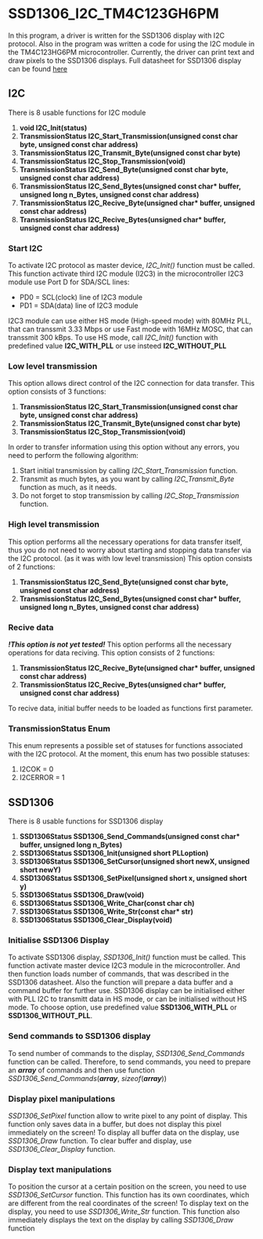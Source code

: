 ﻿# SSD1306_I2C_TM4C123GH6PM
In this program, a driver is written for the SSD1306 display with I2C protocol.
Also in the program was written a code for using the I2C module in the TM4C123HG6PM microcontroller.
Currently, the driver can print text and draw pixels to the SSD1306 displays.
Full datasheet for SSD1306 display can be found [here](https://cdn-shop.adafruit.com/datasheets/SSD1306.pdf "here")

## I2C
There is 8 usable functions for I2C module
1. **void I2C_Init(status)**
2. **TransmissionStatus I2C_Start_Transmission(unsigned const char byte, unsigned const char address)**
3. **TransmissionStatus I2C_Transmit_Byte(unsigned const char byte)**
4. **TransmissionStatus I2C_Stop_Transmission(void)**
5. **TransmissionStatus I2C_Send_Byte(unsigned const char byte, unsigned const char address)**
6. **TransmissionStatus I2C_Send_Bytes(unsigned const char\* buffer, unsigned long n_Bytes, unsigned const char address)**
7. **TransmissionStatus I2C_Recive_Byte(unsigned char\* buffer, unsigned const char  address)**
8. **TransmissionStatus I2C_Recive_Bytes(unsigned char\* buffer, unsigned const char  address)**

### Start I2C
To activate I2C protocol as master device, *I2C_Init()* function must be called. This function activate third I2C module (I2C3) in the microcontroller
I2C3 module use Port D for SDA/SCL lines:
- PD0 = SCL(clock) line of I2C3 module
- PD1 = SDA(data) line of I2C3 module

I2C3 module can use either HS mode (High-speed mode) with 80MHz PLL, that can transsmit 3.33 Mbps or use Fast mode with 16MHz MOSC, that can transsmit 300 kBps.
To use HS mode, call *I2C_Init()* function with predefined value **I2C_WITH_PLL** or use insteed **I2C_WITHOUT_PLL**
### Low level transmission
This option allows direct control of the I2C connection for data transfer.
This option consists of 3 functions:

1. **TransmissionStatus I2C_Start_Transmission(unsigned const char byte, unsigned const char address)**
2. **TransmissionStatus I2C_Transmit_Byte(unsigned const char byte)**
3. **TransmissionStatus I2C_Stop_Transmission(void)**

In order to transfer information using this option without any errors, you need to perform the following algorithm:

1. Start initial transmission by calling *I2C_Start_Transmission* function.
2. Transmit as much bytes, as you want by calling *I2C_Transmit_Byte* function as much, as it needs.
3. Do not forget to stop transmission by calling *I2C_Stop_Transmission* function.

### High level transmission
This option performs all the necessary operations for data transfer itself, thus you do not need to worry about starting and stopping data transfer via the I2C protocol. (as it was with low level transmission)
This option consists of 2 functions:

1. **TransmissionStatus I2C_Send_Byte(unsigned const char byte, unsigned const char address)**
2. **TransmissionStatus I2C_Send_Bytes(unsigned const char\* buffer, unsigned long n_Bytes, unsigned const char address)**

### Recive data
***!This option is not yet tested!***
This option performs all the necessary operations for data reciving.
This option consists of 2 functions:

1. **TransmissionStatus I2C_Recive_Byte(unsigned char\* buffer, unsigned const char  address)**
2. **TransmissionStatus I2C_Recive_Bytes(unsigned char\* buffer, unsigned const char  address)**

To recive data, initial buffer needs to be loaded as functions first parameter.

### TransmissionStatus Enum
This enum represents a possible set of statuses for functions associated with the I2C protocol. 
At the moment, this enum has two possible statuses:

1. I2COK = 0
2. I2CERROR = 1

## SSD1306

There is 8 usable functions for SSD1306 display
1. **SSD1306Status SSD1306_Send_Commands(unsigned const char\* buffer, unsigned long n_Bytes)**
2. **SSD1306Status SSD1306_Init(unsigned short PLLoption)**
3. **SSD1306Status SSD1306_SetCursor(unsigned short newX, unsigned short newY)**
4. **SSD1306Status SSD1306_SetPixel(unsigned short x, unsigned short y)**
5. **SSD1306Status SSD1306_Draw(void)**
6. **SSD1306Status SSD1306_Write_Char(const char ch)**
7. **SSD1306Status SSD1306_Write_Str(const char\* str)**
8. **SSD1306Status SSD1306_Clear_Display(void)**

### Initialise SSD1306 Display
To activate SSD1306 display, *SSD1306_Init()* function must be called. This function activate master device I2C3 module in the microcontroller. And then function loads number of commands, that was described in the SSD1306 datasheet. Also the function will prepare a data buffer and a command buffer for further use.
SSD1306 display can be initialised either with PLL I2C to transmitt data in HS mode, or can be initialised without HS mode. To choose option, use predefined value **SSD1306_WITH_PLL**
or **SSD1306_WITHOUT_PLL**.

### Send commands to SSD1306 display
To send number of commands to the display, *SSD1306_Send_Commands* function can be called.
Therefore, to send commands, you need to prepare an ***array*** of commands and then use function *SSD1306_Send_Commands*(***array***, *sizeof*(***array***))

### Display pixel manipulations
*SSD1306_SetPixel* function allow to write pixel to any point of display. This function only saves data in a buffer, but does not display this pixel immediately on the screen!
To display all buffer data on the display, use *SSD1306_Draw* function. To clear buffer and display, use *SSD1306_Clear_Display* function.

### Display text manipulations
To position the cursor at a certain position on the screen, you need to use *SSD1306_SetCursor* function. This function has its own coordinates, which are different from the real coordinates of the screen!
To display text on the display, you need to use *SSD1306_Write_Str* function. This function also immediately displays the text on the display by calling *SSD1306_Draw* function
